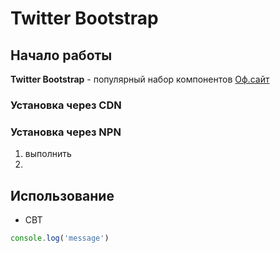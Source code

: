 # Twitter Bootstrap

## Начало работы
**Twitter Bootstrap** - популярный набор компонентов [Оф.сайт](https://netology.ru)

### Установка через CDN

### Установка через NPN
1. выполнить
2.
## Использование

* СВТ

```javascript
console.log('message')
```